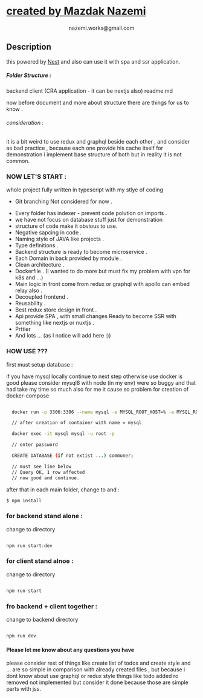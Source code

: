 <p align="center">
  <a href="http://www.penbeh.com/" target="blank"><h1>created by Mazdak Nazemi</h1></a>
</p>
<p align="center">
  nazemi.works@gmail.com
</p>

## Description

this powered by [Nest](https://github.com/nestjs/nest) and also can use it with spa and ssr application.

##### Folder Structure :

backend
client (CRA application - it can be nextjs also)
readme.md

now before document and more about structure there are things for us to know .

###### consideration :

it is a bit weird to use redux and graphql beside each other , and consider as bad practice , because each one provide his cache itself
for demonstration i implement base structure of both but in reality it is not common.

### NOW LET'S START :

whole project fully written in typescript with my stlye of coding

- Git branching Not considered for now .

* Every folder has indexer - prevent code polution on imports .
* we have not focus on database stuff just for demonstration
* structure of code make it obvious to use.
* Negative sapcing in code .
* Naming style of JAVA like projects .
* Type definitions .
* Backend structure is ready to become microservice .
* Each Domain in back provided by module .
* Clean architecture .
* Dockerfile . (I wanted to do more but must fix my problem with vpn for k8s and ...)
* Main logic in front come from redux or graphql with apollo can embed relay also .
* Decoupled frontend .
* Reusability .
* Best redux store design in front .
* Api provide SPA , with small changes Ready to become SSR with something like nextjs or nuxtjs .
* Prttier
* And lots ... (as I notice will add here :))

### HOW USE ???

first must setup database :

if you have mysql locally continue to next step otherwise use docker is good
please consider mysql8 with node (in my env) were so buggy and that had take my time so much
also for me it cause so problem for creation of docker-compose

```bash

  docker run -p 3306:3306 --name mysql -e MYSQL_ROOT_HOST=% -e MYSQL_ROOT_PASSWORD=root -d mysql/mysql-server:5.7

  // after creation of container with name = mysql

  docker exec -it mysql mysql -u root -p

  // enter password

  CREATE DATABASE (if not extist ...) communer;

  // must see line below
  // Query OK, 1 row affected
  // now good and continue.

```

after that in each main folder, change to and :

```bash
$ npm install
```

### for backend stand alone :

change to directory

```bash

npm run start:dev

```

### for client stand alnoe :

change to directory

```bash

npm run start

```

### fro backend + client together :

change to backend directory

```bash

npm run dev

```

#### Please let me know about any questions you have

please consider rest of things like create list of todos and create style and ... are so simple
in comparison with already created files , but because i dont know about use graphql or redux style
things like todo added ro removed not implemented but consider it done because those are simple parts with jss.
